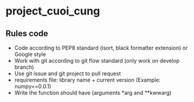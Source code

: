 # project_cuoi_cung


## Rules code
- Code according to PEP8 standard (isort, black formatter extension) or Google style
- Work with git according to git flow standard (only work on develop branch)
- Use git issue and git project to pull request
- requirements file: library name + current version (Example: numpy==0.0.1)
- Write the function should have (arguments *arg and **kwwarg)
